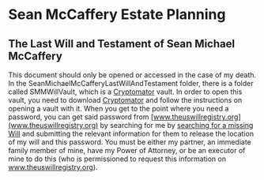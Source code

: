 # Sean McCaffery Estate Planning
## The Last Will and Testament of Sean Michael McCaffery
This document should only be opened or accessed in the case of my death. In the SeanMichaelMcCafferyLastWillAndTestament folder, there is a folder called SMMWillVault, which is a [Cryptomator](https://cryptomator.org/) vault. In order to open this vault, you need to download [Cryptomator](https://cryptomator.org/) and follow the instructions on opening a vault with it. When you get to the point where you need a password, you can get said password from [www.theuswillregistry.org](www.theuswillregistry.org) by searching for me by [searching for a missing Will](https://www.theuswillregistry.org/missing-will-search-request) and submitting the relevant information for them to release the location of my will and this password. You must be either my partner, an immediate family member of mine, have my Power of Attorney, or be an executor of mine to do this (who is permissioned to request this information on www.theuswillregistry.org).
